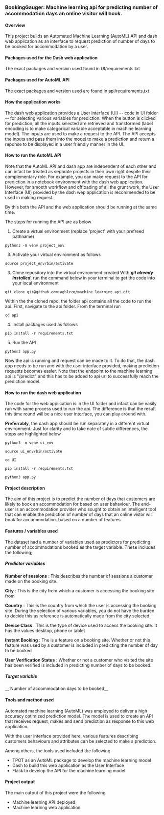 ### BookingGauger: Machine learning api for predicting number of accommodation days an online visitor will book.

#### Overview

This project builds an Automated Machine Learning (AutoML) API and dash web application as an interface 
to request prediction of number of days to be booked for accommodation by a user. 


#### Packages used for the Dash web application
The exact packages and version used found in UI/requirements.txt


#### Packages used for AutoML API
The exact packages and version used are found in api/requirements.txt


#### How the application works 

The dash web application provides a User Interface (UI) -- code in UI folder -- for selecting various variables for prediction.
When the button is clicked for prediction, all the inputs selected are retrieved and transformed (label encoding is to make categorical
variable acceptable in machine learning model). The inputs are used to make a request to the API. The API accepts the inputs and
pass them into the model to make a prediction and return a reponse to be displayed in a user friendly manner in the UI.

#### How to run the AutoML API

Note that the AutoML API and dash app are independent of each other and can infact be treated as separate projects in their own right
despite their complementary role. For example, you can make request to the API for prediction in a notebook environment with 
the dash web application. However, for smooth workflow and offloading of all the grunt work, the User Interface (UI) provided by
the dash wep application is recommended to be used in making request.

By this both the API and the web application should be running at the same time.

The steps for running the API are as below

1. Create a virtual environment (replace 'project' with your prefreed pathname)

```
python3 -m venv project_env
```
 

3. Activate your virtual environment as follows

```
source project_env/bin/activate
```

3. Clone repository into the virtual environment created
With **_git already installed_**, run the command below in your terminal to get the code into your local environment

```
git clone git@github.com:agbleze/machine_learning_api.git
```

Within the the cloned repo, the folder api contains all the code to run the api. First, navigate to the api folder.
From the terminal run

```
cd api
```

4. Install packages used as follows

```
pip install -r requirements.txt
```

5. Run the API

```
python3 app.py
```

Now the api is running and request can be made to it. To do that, the dash app needs to be run and with the user interface provided, making prediction requests becomes easier. Note that the endpoint to the machine learning api is "/predict" and this has to be 
added to api url to successfully reach the prediction model.


#### How to run the dash web application

The code for the web application is in the UI folder and infact can be easily run with same process used to run the api. The difference is that
the result this time round will be a nice user interface, you can play around with.

__Preferrably__, the dash app should be run separately in a different virtual environment. Just for clarity and to take note of subtle differences,
the steps are highlighted below

```
python3 -m venv ui_env
```

```
source ui_env/bin/activate
```

```
cd UI
```


```
pip install -r requirements.txt
```


```
python3 app.py
```


 #### Project description

The aim of this project is to predict the number of days that
customers are likely to book an accommodation for based on user bahaviour.
The end-user is an accommodation provider who sought to obtain
an intelligent tool that can enable the prediction of number of days that an online vistor will book for accommodation.
based on a number of features.

#### Features / variables used

The dataset had a number of variables used as predictors for
predicting number of accommodations booked as the target variable.
These includes the following;

##### Predictor variables
__Number of sessions__ : This describes the number of sessions a customer made
on the booking site.

__City__ : This is the city from which a customer is accessing the booking site from

__Country__ : This is the country from which the user is accessing the booking site.
During the selection of various variables, you do not have the burden to decide this
as reference is automatically made from the city selected.

__Device Class__ : This is the type of device used to access the booking site. It has
the values desktop, phone or tablet

__Instant Booking__ : The is a feature on a booking site. Whether or not this
feature was used by a customer is included in predicting the number of day to
be booked

__User Verification Status__ : Whether or not a customer who visited the site
has been verified is included in predicting number of days to be booked.

##### Target variable
__ Number of accommodation days to be booked__


#### Tools and method used
Automated machine learning (AutoML) was employed to deliver a high
accuracy optimized prediction model. The model is used to create
an API that receives request, makes and send prediction as response
to this web application.

With the user interface provided here, various features describing customers
behaviours and attributes can be selected to make a prediction.

Among others, the tools used included the following

* TPOT as an AutoML package to develop the machine learning model
* Dash to build this web application as the User Interface
* Flask to develop the API for the machine learning model


#### Project output

The main output of this project were the following

* Machine learning API deployed
* Machine learning web application


